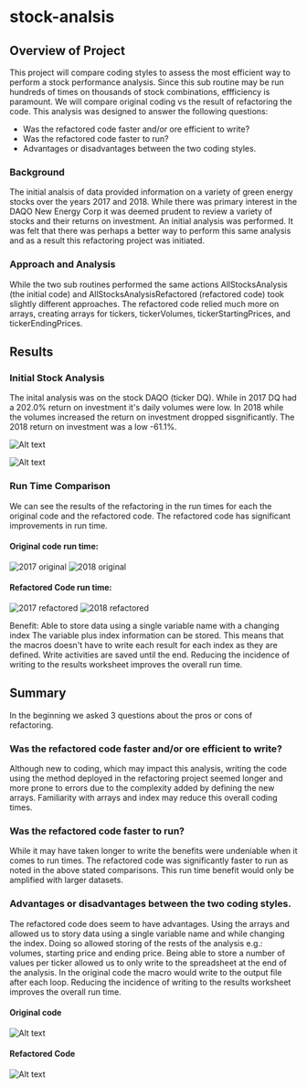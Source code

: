 # stock-analsis

## Overview of Project
This project will compare coding styles to assess the most efficient way to perform a stock performance analysis.  Since this sub routine may be run hundreds of times on thousands of stock combinations, effficiency is paramount.  We will compare original coding vs the result of refactoring the code.  This analysis was designed to answer the following questions:
* Was the refactored code faster and/or ore efficient to write?
* Was the refactored code faster to run?
* Advantages or disadvantages between the two coding styles.

### Background
The initial analsis of data provided information on a variety of green energy stocks over the years 2017 and 2018.  While there was primary interest in the DAQO New Energy Corp it was deemed prudent to review a variety of stocks and their returns on investment.  An initial analysis was performed.  It was felt that there was perhaps a better way to perform this same analysis and as a result this refactoring project was initiated.

### Approach and Analysis
While the two sub routines performed the same actions AllStocksAnalysis (the initial code) and AllStocksAnalysisRefactored (refactored code) took slightly different approaches.   The refactored code relied much more on arrays, creating arrays for tickers, tickerVolumes, tickerStartingPrices, and tickerEndingPrices. 

## Results

### Initial Stock Analysis
The inital analysis was on the stock DAQO (ticker DQ).  While in 2017 DQ had a 202.0% return on investment it's daily volumes were low.  In 2018 while the volumes increased the return on investment dropped sisgnificantly.  The 2018 return on investment was a low -61.1%.   

![Alt text](https://github.com/SusanFair/stock-analysis/blob/main/Resources/VBA_Challenge_2017_table.PNG)   

![Alt text](https://github.com/SusanFair/stock-analysis/blob/main/Resources/VBA_Challenge_2018_table.PNG)


### Run Time Comparison
We can see the results of the refactoring in the run times for each the original code and the refactored code.  The refactored code has significant improvements in run time.  

#### Original code run time:
 ![2017 original](https://github.com/SusanFair/stock-analysis/blob/main/Resources/green_stocks_original/green_stocks_original_2017.PNG)  ![2018 original](https://github.com/SusanFair/stock-analysis/blob/main/Resources/green_stocks_original/green_stocks_original_2018.PNG) 


#### Refactored Code run time:
![2017 refactored](https://github.com/SusanFair/stock-analysis/blob/main/Resources/VBA_Challenge_2017.PNG)          ![2018 refactored](https://github.com/SusanFair/stock-analysis/blob/main/Resources/VBA_Challenge_2018.PNG)

Benefit:
Able to store data using a single variable name with a changing index
The variable plus index information can be stored.  This means that the macros doesn't have to write each result for each index as they are defined.  Write activities are saved until the end.  Reducing the incidence of writing to the results worksheet improves the overall run time.

## Summary
In the beginning we asked 3 questions about the pros or cons of refactoring.  
### Was the refactored code faster and/or ore efficient to write?
Although new to coding, which may impact this analysis, writing the code using the method deployed in the refactoring project seemed longer and more prone to errors due to the complexity added by defining the new arrays.  Familiarity with arrays and index may reduce this overall coding times.

### Was the refactored code faster to run?
While it may have taken longer to write the benefits were undeniable when it comes to run times.  The refactored code was significantly faster to run as noted in the above stated comparisons. This run time benefit would only be amplified with larger datasets.

### Advantages or disadvantages between the two coding styles.
The refactored code does seem to have advantages.  Using the arrays and allowed us to story data using a single variable name and while changing the index.  Doing so allowed storing of the rests of the analysis e.g.: volumes, starting price and ending price.  Being able to store a number of values per ticker allowed us to only write to the spreadsheet at the end of the analysis.  In the original code the macro would write to the output file after each loop. Reducing the incidence of writing to the results worksheet improves the overall run time.

#### Original code

![Alt text](https://github.com/SusanFair/stock-analysis/blob/main/Resources/Write_original_code.PNG)


#### Refactored Code

![Alt text](https://github.com/SusanFair/stock-analysis/blob/main/Resources/Write_refactored_code.PNG)









